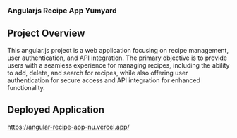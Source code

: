 
### Angularjs Recipe App Yumyard
## Project Overview
This angular.js project is a web application focusing on recipe management, user authentication, and API integration. The primary objective is to provide users with a seamless experience for managing recipes, including the ability to add, delete, and search for recipes, while also offering user authentication for secure access and API integration for enhanced functionality.

## Deployed Application
https://angular-recipe-app-nu.vercel.app/
